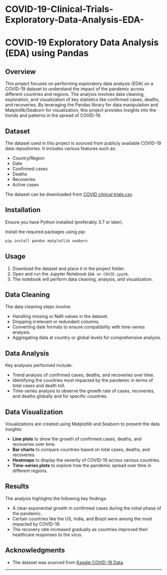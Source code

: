 # COVID-19-Clinical-Trials-Exploratory-Data-Analysis-EDA-
# COVID-19 Exploratory Data Analysis (EDA) using Pandas

## Overview
This project focuses on performing exploratory data analysis (EDA) on a COVID-19 dataset to understand the impact of the pandemic across different countries and regions. The analysis involves data cleaning, exploration, and visualization of key statistics like confirmed cases, deaths, and recoveries. By leveraging the Pandas library for data manipulation and Matplotlib/Seaborn for visualization, this project provides insights into the trends and patterns in the spread of COVID-19.

## Dataset
The dataset used in this project is sourced from publicly available COVID-19 data repositories. It includes various features such as:
- Country/Region
- Date
- Confirmed cases
- Deaths
- Recoveries
- Active cases

The dataset can be downloaded from [COVID clinical trials.csv](https://github.com/Vasanth780)

## Installation
Ensure you have Python installed (preferably 3.7 or later).

Install the required packages using pip:

```bash
pip install pandas matplotlib seaborn
```

## Usage
1. Download the dataset and place it in the project folder.
2. Open and run the Jupyter Notebook `EDA on COVID.ipynb`.
3. The notebook will perform data cleaning, analysis, and visualization.

## Data Cleaning
The data cleaning steps involve:
- Handling missing or NaN values in the dataset.
- Dropping irrelevant or redundant columns.
- Converting date formats to ensure compatibility with time-series analysis.
- Aggregating data at country or global levels for comprehensive analysis.

## Data Analysis
Key analyses performed include:
- Trend analysis of confirmed cases, deaths, and recoveries over time.
- Identifying the countries most impacted by the pandemic in terms of total cases and death toll.
- Time-series analysis to observe the growth rate of cases, recoveries, and deaths globally and for specific countries.

## Data Visualization
Visualizations are created using Matplotlib and Seaborn to present the data insights:
- **Line plots** to show the growth of confirmed cases, deaths, and recoveries over time.
- **Bar charts** to compare countries based on total cases, deaths, and recoveries.
- **Heatmaps** to display the severity of COVID-19 across various countries.
- **Time-series plots** to explore how the pandemic spread over time in different regions.

## Results
The analysis highlights the following key findings:
- A clear exponential growth in confirmed cases during the initial phase of the pandemic.
- Certain countries like the US, India, and Brazil were among the most impacted by COVID-19.
- The recovery rate increased gradually as countries improved their healthcare responses to the virus.

## Acknowledgments
- The dataset was sourced from [Kaggle COVID-19 Data](https://www.kaggle.com/imdevskp/corona-virus-report).

---
